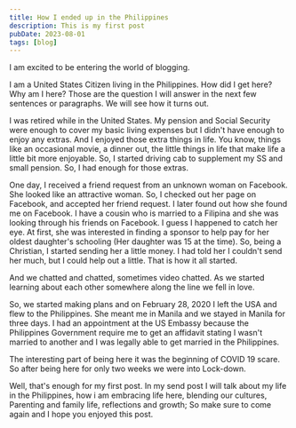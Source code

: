 ```yaml
---
title: How I ended up in the Philippines
description: This is my first post
pubDate: 2023-08-01
tags: [blog]
---
```


<div class="text-container">
I am excited to be entering the world of blogging.

I am a United States Citizen living in the Philippines. How did I get here? Why am I here? Those are the question I will answer in the next few sentences or paragraphs. We will see how it turns out.

I was retired while in the United States. My pension and Social Security were enough to cover my basic living expenses but I didn't have enough to enjoy any extras. And I enjoyed those extra things in life. You know, things like an occasional movie, a dinner out, the little things in life that make life a little bit more enjoyable. So, I started driving cab to supplement my SS and small pension. So, I had enough for those extras.

One day, I received a friend request from an unknown woman on Facebook. She looked like an attractive woman. So, I checked out her page on Facebook, and accepted her friend request. I later found out how she found me on Facebook. I have a cousin who is married to a Filipina and she was looking through his friends on Facebook. I guess I happened to catch her eye. At first, she was interested in finding a sponsor to help pay for her oldest daughter's schooling (Her daughter was 15 at the time). So, being a Christian, I started sending her a little money. I had told her I couldn't send her much, but I could help out a little. That is how it all started.

And we chatted and chatted, sometimes video chatted. As we started learning about each other somewhere along the line we fell in love.

So, we started making plans and on February 28, 2020 I left the USA and flew to the Philippines. She meant me in Manila and we stayed in Manila for three days. I had an appointment at the US Embassy because the Philippines Government require me to get an affidavit stating I wasn't married to another and I was legally able to get married in the Philippines.

The interesting part of being here it was the beginning of COVID 19 scare. So after being here for only two weeks we were into Lock-down.

Well, that's enough for my first post. In my send post I will talk about my life in the Philippines, how i am embracing life here, blending our cultures, Parenting and family life, reflections and growth; So make sure to come again and I hope you enjoyed this post.

</div>
